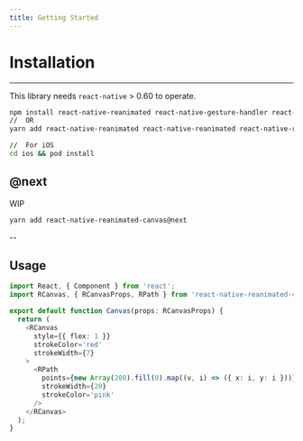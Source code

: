 ```yaml
---
title: Getting Started
---
```


# Installation

---

This library needs `react-native` > 0.60 to operate.

```bash
npm install react-native-reanimated react-native-gesture-handler react-native-reanimated-canvas --save
//  OR
yarn add react-native-reanimated react-native-reanimated react-native-reanimated-canvas

//  For iOS
cd ios && pod install
```

## @next
WIP
```bash
yarn add react-native-reanimated-canvas@next
```

--

## Usage

```ts
import React, { Component } from 'react';
import RCanvas, { RCanvasProps, RPath } from 'react-native-reanimated-canvas';

export default function Canvas(props: RCanvasProps) {
  return (
    <RCanvas
      style={{ flex: 1 }}
      strokeColor='red'
      strokeWidth={7}
    >
      <RPath
        points={new Array(200).fill(0).map((v, i) => ({ x: i, y: i }))}
        strokeWidth={20}
        strokeColor='pink'
      />
    </RCanvas>
  );
}

```